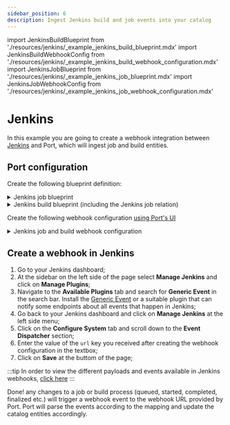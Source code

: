 ```yaml
---
sidebar_position: 6
description: Ingest Jenkins build and job events into your catalog
---
```


import JenkinsBuildBlueprint from './resources/jenkins/\_example_jenkins_build_blueprint.mdx'
import JenkinsBuildWebhookConfig from './resources/jenkins/\_example_jenkins_build_webhook_configuration.mdx'
import JenkinsJobBlueprint from './resources/jenkins/\_example_jenkins_job_blueprint.mdx'
import JenkinsJobWebhookConfig from './resources/jenkins/\_example_jenkins_job_webhook_configuration.mdx'

# Jenkins

In this example you are going to create a webhook integration between [Jenkins](https://www.jenkins.io/) and Port, which will ingest job and build entities.

## Port configuration

Create the following blueprint definition:

<details>
<summary>Jenkins job blueprint</summary>

<JenkinsJobBlueprint/>

</details>

<details>

<summary>Jenkins build blueprint (including the Jenkins job relation)</summary>
<JenkinsBuildBlueprint/>

</details>

Create the following webhook configuration [using Port's UI](/build-your-software-catalog/sync-data-to-catalog/webhook/?operation=ui#configuring-webhook-endpoints)

<details>

<summary>Jenkins job and build webhook configuration</summary>

1. **Basic details** tab - fill the following details:
   1. Title : `Jenkins Mapper`;
   2. Identifier : `jenkins_mapper`;
   3. Description : `A webhook configuration to map Jenkins builds and jobs to Port`;
   4. Icon : `Jenkins`;
2. **Integration configuration** tab - fill the following JQ mapping:

   <JenkinsBuildWebhookConfig/>

3. Click **Save** at the bottom of the page.

</details>

## Create a webhook in Jenkins

1. Go to your Jenkins dashboard;
2. At the sidebar on the left side of the page select **Manage Jenkins** and click on **Manage Plugins**;
3. Navigate to the **Available Plugins** tab and search for **Generic Event** in the search bar. Install the [Generic Event](https://plugins.jenkins.io/generic-event/) or a suitable plugin that can notify some endpoints about all events that happen in Jenkins;
4. Go back to your Jenkins dashboard and click on **Manage Jenkins** at the left side menu;
5. Click on the **Configure System** tab and scroll down to the **Event Dispatcher** section;
6. Enter the value of the `url` key you received after creating the webhook configuration in the textbox;
7. Click on **Save** at the buttom of the page;

:::tip
In order to view the different payloads and events available in Jenkins webhooks, [click here](https://plugins.jenkins.io/generic-event/)
:::

Done! any changes to a job or build process (queued, started, completed, finalized etc.) will trigger a webhook event to the webhook URL provided by Port. Port will parse the events according to the mapping and update the catalog entities accordingly.